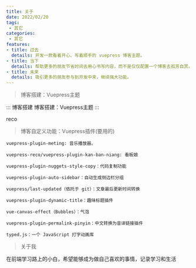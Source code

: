 ```yaml
---
title: 关于
date: 2022/02/20
tags:
 - 其它
categories:
 - 其它
features:
- title: 过去
  details: 开发一款看着开心、写着顺手的 vuepress 博客主题。
- title: 当下
  details: 帮助更多的朋友节省时间去用心书写内容，而不是仅仅配置一个博客去孤芳自赏。
- title: 未来
  details: 吸引更多的朋友参与到开发中来，继续强大功能。
---
```


> 博客搭建：Vuepress主题

::: 博客搭建
博客搭建：Vuepress主题
:::

reco

> 博客自定义功能：Vuepress插件(要用的)

```
vuepress-plugin-meting: 音乐播放器。
                  
vuepress-reco/vuepress-plugin-kan-ban-niang: 看板娘
                    
vuepress-plugin-nuggets-style-copy：代码复制功能
                  
vuepress-plugin-auto-sidebar：自动生成侧边栏分组
                    
vuepress/last-updated（依托于 git）：文章最后更新时间转换
                 
vuepress-plugin-dynamic-title：趣味标题插件
                    
vue-canvas-effect（Bubbles）：气泡
                    
vuepress-plugin-permalink-pinyin：中文转换为音译链接插件
                    
typed.js：一个 JavaScript 打字动画库

```

> 关于我

在前端学习路上的小白，希望能够成为做自己喜欢的事情，记录学习和生活